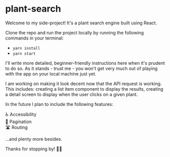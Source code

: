 # plant-search

Welcome to my side-project! It's a plant search engine built using React.

Clone the repo and run the project locally by running the following commands in your terminal:

- `yarn install`
- `yarn start`

I'll write more detailed, beginner-friendly instructions here when it's prudent to do so. As it stands - trust me - you won't get very much out of playing with the app on your local machine just yet.

I am working on making it look decent now that the API request is working. This includes: creating a list item component to display the results, creating a detail screen to display when the user clicks on a given plant.

In the future I plan to include the following features:

♿️ Accessibility  
📖 Pagination  
🛣 Routing  

...and plenty more besides.

Thanks for stopping by! 👋🏻
